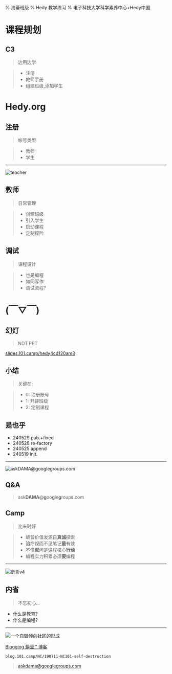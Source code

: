 % 海蒂班级
% Hedy 教学练习
% 电子科技大学科学素养中心+Hedy中国

# 课程规划

## C3
> 边用边学

>- 注册
>- 教师手册
>- 组建班级,添加学生

# Hedy.org

## 注册
> 帐号类型

>- 教师
>- 学生



------

![teacher](img/hedy-signup.jpg)

## 教师
> 日常管理


>- 创建班级
>- 引入学生
>- 启动课程
>- 定制探险

## 调试
> 课程设计

>- 也是编程
>- 如同写作
>- 调试流程?

# (￣▽￣)

## 幻灯
> NOT PPT

[slides.101.camp/hedy4cd120am3](http://slides.101.camp/hedy4cd120am3.html)

## 小结
> 关键在:

>- 0: 注册账号
>- 1: 开辟班级
>- 2: 定制课程

## 是也乎
- 240529 pub.+fixed
- 240528 re-factory
- 240525 append
- 240519 init.


-------

![ask**DAMA**@**g**oo**g**le**g**roup**s**.com](http://org.up.zoomquiet.top/omc/res/KEEP/kcn_ask-dama.jpg!/fh/420)

## Q&A
> ask**DAMA**@**g**oo**g**le**g**roup**s**.com

## Camp
> 比来时好


>- 蟒营价值发源自**真诚**探索
>- **治**疗视而不见笔记**最**有效
>- 不懂**就**问是课程核心**行动**
>- 编程实力积累必须**要**编程



------

![断言v4](https://ipic.zoomquiet.top/2022-09-25-theory101camp_v4.jpg)

## 内省
> 不忘初心...

- 什么是教育?
- 什么是编程?


------

![一个自毁倾向社区的形成](coscon/coscon19QA.gif)

[Blogging 蟒营™ 博客](https://blog.101.camp/NC/190711-NC101-self-destruction/)

    blog.101.camp/NC/190711-NC101-self-destruction
    
> askdama@googlegroups.com
